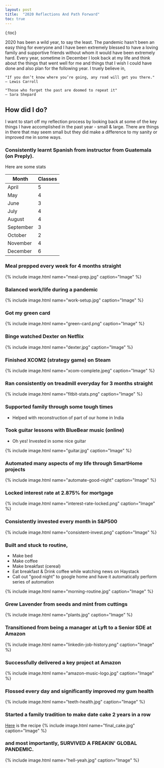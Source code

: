 ```yaml
---
layout: post
title:  "2020 Reflections And Path Forward"
toc: true
---
```

{:toc}

2020 has been a wild year, to say the least. The pandemic hasn't been an easy thing for everyone and I have been extremely blessed to have a loving family and supportive friends without whom it would have been extremely hard.
Every year, sometime in December I look back at my life and think about the things that went well for me and things that I wish I could have done and also plan for the following year. I truely believe in,
```
"If you don’t know where you’re going, any road will get you there."
– Lewis Carroll

"Those who forget the past are doomed to repeat it"
― Sara Shepard
```


## How did I do?
I want to start off my reflection process by looking back at some of the key things I have accomplished in the past year - small & large. There are things in there that may seem small but they did make a difference to my sanity or improved me in some ways.

### Consistently learnt Spanish from instructor from Guatemala (on Preply). 
Here are some stats
   
|Month   | Classes   |
|--------|-----------|
|April   |  5|
|May     |  4|
|June    |  3|
|July    |  4|
|August  |  4|
|September  |  3|
|October    |  2|
|November   |  4|
|December   |  6|

### Meal prepped every week for 4 months straight

{% include image.html name="meal-prep.jpg" caption="Image" %}

### Balanced work/life during a pandemic

{% include image.html name="work-setup.jpg" caption="Image" %}
   
### Got my green card 
   
{% include image.html name="green-card.png" caption="Image" %}

### Binge watched Dexter on Netflix

{% include image.html name="dexter.jpg" caption="Image" %}

### Finished XCOM2 (strategy game) on Steam

{% include image.html name="xcom-complete.jpeg" caption="Image" %}

### Ran consistently on treadmill everyday for 3 months straight

{% include image.html name="fitbit-stats.png" caption="Image" %}

### Supported family through some tough times
   * Helped with reconstruction of part of our home in India
   
### Took guitar lessons with BlueBear music (online)
   * Oh yes! Invested in some nice guitar
   
{% include image.html name="guitar.jpg" caption="Image" %}

### Automated many aspects of my life through SmartHome projects

{% include image.html name="automate-good-night" caption="Image" %}

### Locked interest rate at 2.875% for mortgage

{% include image.html name="interest-rate-locked.png" caption="Image" %}

### Consistently invested every month in S&P500

{% include image.html name="consistent-invest.png" caption="Image" %}

### Built and stuck to routine,
 * Make bed
 * Make coffee
 * Make breakfast (cereal)
 * Eat breakfast & Drink coffee while watching news on Haystack
 * Call out "good night" to google home and have it automatically perform series of automation 
   

{% include image.html name="morning-routine.jpg" caption="Image" %}

### Grew Lavender from seeds and mint from cuttings 
   
{% include image.html name="plants.jpg" caption="Image" %}

### Transitioned from being a manager at Lyft to a Senior SDE at Amazon

{% include image.html name="linkedin-job-history.png" caption="Image" %}

### Successfully delivered a key project at Amazon
   
{% include image.html name="amazon-music-logo.jpg" caption="Image" %}

### Flossed every day and significantly improved my gum health

{% include image.html name="teeth-health.jpg" caption="Image" %}

### Started a family tradition to make date cake 2 years in a row

[Here](https://blog.nishantrayan.com/2019/12/31/date-cake-recipe.html) is the recipe
{% include image.html name="final_cake.jpg" caption="Image" %}

### and most importantly, **SURVIVED A FREAKIN' GLOBAL PANDEMIC.**

{% include image.html name="hell-yeah.jpg" caption="Image" %}